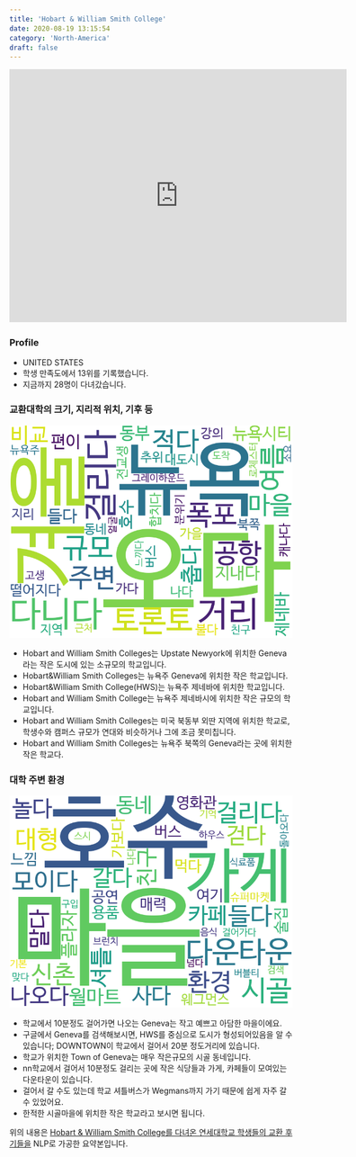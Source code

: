 ```yaml
---
title: 'Hobart & William Smith College'
date: 2020-08-19 13:15:54
category: 'North-America'
draft: false
---
```


<iframe
width="600"
height="450"
frameborder="0" style="border:0"
src="https://www.google.com/maps/embed/v1/place?key=AIzaSyC9e1AME-pVmWC4hBpFdu5S4dKzyepa3HQ&q=Hobart+&+William+Smith+College&center=35.029500899999995,-99.0931317&zoom=14" allowfullscreen>
</iframe>

### Profile

* UNITED STATES
* 학생 만족도에서 13위를 기록했습니다.
* 지금까지 28명이 다녀갔습니다. 

### 교환대학의 크기, 지리적 위치, 기후 등

![gen_info-WordCloud](../univ_wordclouds_okt/gen_info/US000079_gen_info_okt.png)

* Hobart and William Smith Colleges는 Upstate Newyork에 위치한 Geneva라는 작은 도시에 있는 소규모의 학교입니다.
* Hobart&William Smith Colleges는 뉴욕주 Geneva에 위치한 작은 학교입니다.
* Hobart&William Smith College(HWS)는 뉴욕주 제네바에 위치한 학교입니다.
* Hobart and William Smith College는 뉴욕주 제네바시에 위치한 작은 규모의 학교입니다.
* Hobart and William Smith Colleges는 미국 북동부 외딴 지역에 위치한 학교로, 학생수와 캠퍼스 규모가 연대와 비슷하거나 그에 조금 못미칩니다.
* Hobart and William Smith Colleges는 뉴욕주 북쪽의 Geneva라는 곳에 위치한 작은 학교다.


### 대학 주변 환경

![env_info-WordCloud](../univ_wordclouds_okt/env_info/US000079_env_info_okt.png)

* 학교에서 10분정도 걸어가면 나오는 Geneva는 작고 예쁘고 아담한 마을이에요.
* 구글에서 Geneva를 검색해보시면, HWS를 중심으로 도시가 형성되어있음을 알 수 있습니다; DOWNTOWN이 학교에서 걸어서 20분 정도거리에 있습니다.
* 학교가 위치한 Town of Geneva는 매우 작은규모의 시골 동네입니다.
* nn학교에서 걸어서 10분정도 걸리는 곳에 작은 식당들과 가게, 카페들이 모여있는 다운타운이 있습니다.
* 걸어서 갈 수도 있는데 학교 셔틀버스가 Wegmans까지 가기 때문에 쉽게 자주 갈 수 있었어요.
* 한적한 시골마을에 위치한 작은 학교라고 보시면 됩니다.


위의 내용은 [Hobart & William Smith College를 다녀온 연세대학교 학생들의 교환 후기들을](http://oia.yonsei.ac.kr/partner/expReport.asp?ucode=US000079&bgbn=A) NLP로 가공한 요약본입니다. 
